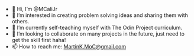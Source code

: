 - 👋 Hi, I’m @MCaliJr
- 👀 I’m interested in creating problem solving ideas and sharing them with others.
- 🌱 I’m currently self-teaching myself with The Odin Project curriculum.
- 💞️ I’m looking to collaborate on many projects in the future, just need to get the skill first haha!
- 📫 How to reach me: MartinK.MoC@gmail.com

<!---
MCaliJr/MCaliJr is a ✨ special ✨ repository because its `README.md` (this file) appears on your GitHub profile.
You can click the Preview link to take a look at your changes.
--->
